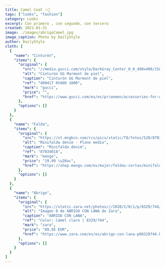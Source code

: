 ```yaml
---
title: Camel Coat ✨🤎 
tags: ["looks", "fashion"]
category: Looks
excerpt: Con primero , con segundo, con tercero
created: 2021-01-31
image: ./images/abrigoCamel.jpg
image_caption: Photo by DailyStyle
author: DailyStyle
cloth: [
  {
    "name": "Cinturón",
    "items": {
      "original": {
        "src": "//media.gucci.com/style/DarkGray_Center_0_0_490x490/1580749203/409417_0YA0O_1000_002_100_0000_Light-Cinturn-GG-Marmont-de-piel-con-hebilla-brillante.jpg",
        "alt": "Cinturón GG Marmont de piel",
        "caption": "Cinturón GG Marmont de piel",
        "ref": "409417 0YA0O 1000",
        "mark": "gucci",
        "price": "",
        "href": "https://www.gucci.com/es/es/pr/women/accessories-for-women/belts-for-women/skinny-belts-for-women/gg-marmont-thin-leather-belt-with-shiny-buckle-p-4094170YA0O1000"
      },
      "options": []
    }
  },
  {
    "name": "Falda",
    "items": {
      "original": {
        "src": "https://st.mngbcn.com/rcs/pics/static/T8/fotos/S20/87034018_TN_B.jpg?ts=1610971466185&imwidth=258&imdensity=1",
        "alt": "Minifalda denim - Plano medio",
        "caption": "Minifalda denim",
        "ref": "87034018",
        "mark": "mango",
        "price": "19,99 \u20ac",
        "href": "https://shop.mango.com/es/mujer/faldas-cortas/minifalda-denim_87034018.html"
      },
      "options": []
    }
  },
  {
    "name": "Abrigo",
    "items": {
      "original": {
        "src": "https://static.zara.net/photos///2020/I/0/1/p/8329/744/743/2/w/42/8329744743_6_1_1.jpg?ts=1599731304846",
        "alt": "Imagen 0 de ABRIGO CON LANA de Zara",
        "caption": "ABRIGO CON LANA",
        "ref": "Color: Camel claro | 8329/744",
        "mark": "zara",
        "price": "89,95 EUR",
        "href": "https://www.zara.com/es/es/abrigo-con-lana-p08329744.html?v1=86517459"
      },
      "options": []
    }
  }
]
---
```

